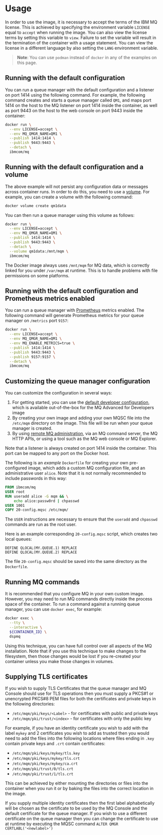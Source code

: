 # Usage

In order to use the image, it is necessary to accept the terms of the IBM MQ license.  This is achieved by specifying the environment variable `LICENSE` equal to `accept` when running the image.  You can also view the license terms by setting this variable to `view`. Failure to set the variable will result in the termination of the container with a usage statement.  You can view the license in a different language by also setting the `LANG` environment variable.

> **Note**: You can use `podman` instead of `docker` in any of the examples on this page.

## Running with the default configuration
You can run a queue manager with the default configuration and a listener on port 1414 using the following command.  For example, the following command creates and starts a queue manager called `QM1`, and maps port 1414 on the host to the MQ listener on port 1414 inside the container, as well as port 9443 on the host to the web console on port 9443 inside the container:

```sh
docker run \
  --env LICENSE=accept \
  --env MQ_QMGR_NAME=QM1 \
  --publish 1414:1414 \
  --publish 9443:9443 \
  --detach \
  ibmcom/mq
```

## Running with the default configuration and a volume
The above example will not persist any configuration data or messages across container runs.  In order to do this, you need to use a [volume](https://docs.docker.com/storage/volumes/).  For example, you can create a volume with the following command:

```sh
docker volume create qm1data
```

You can then run a queue manager using this volume as follows:

```sh
docker run \
  --env LICENSE=accept \
  --env MQ_QMGR_NAME=QM1 \
  --publish 1414:1414 \
  --publish 9443:9443 \
  --detach \
  --volume qm1data:/mnt/mqm \
  ibmcom/mq
```

The Docker image always uses `/mnt/mqm` for MQ data, which is correctly linked for you under `/var/mqm` at runtime.  This is to handle problems with file permissions on some platforms.

## Running with the default configuration and Prometheus metrics enabled
You can run a queue manager with [Prometheus](https://prometheus.io) metrics enabled.  The following command will generate Prometheus metrics for your queue manager on `/metrics` port `9157`:

```sh
docker run \
  --env LICENSE=accept \
  --env MQ_QMGR_NAME=QM1 \
  --env MQ_ENABLE_METRICS=true \
  --publish 1414:1414 \
  --publish 9443:9443 \
  --publish 9157:9157 \
  --detach \
  ibmcom/mq
```

## Customizing the queue manager configuration

You can customize the configuration in several ways:

1. For getting started, you can use the [default developer configuration](developer-config.md), which is available out-of-the-box for the MQ Advanced for Developers image
2. By creating your own image and adding your own MQSC file into the `/etc/mqm` directory on the image.  This file will be run when your queue manager is created.
3. By using [remote MQ administration](https://www.ibm.com/support/knowledgecenter/SSFKSJ_9.1.0/com.ibm.mq.adm.doc/q021090_.htm), via an MQ command server, the MQ HTTP APIs, or using a tool such as the MQ web console or MQ Explorer.

Note that a listener is always created on port 1414 inside the container.  This port can be mapped to any port on the Docker host.

The following is an *example* `Dockerfile` for creating your own pre-configured image, which adds a custom MQ configuration file, and an administrative user `alice`.  Note that it is not normally recommended to include passwords in this way:

```dockerfile
FROM ibmcom/mq
USER root
RUN useradd alice -G mqm && \
    echo alice:passw0rd | chpasswd
USER 1001
COPY 20-config.mqsc /etc/mqm/
```

The `USER` instructions are necessary to ensure that the `useradd` and `chpasswd` commands are run as the root user.

Here is an example corresponding `20-config.mqsc` script, which creates two local queues:

```mqsc
DEFINE QLOCAL(MY.QUEUE.1) REPLACE
DEFINE QLOCAL(MY.QUEUE.2) REPLACE
```

The file `20-config.mqsc` should be saved into the same directory as the `Dockerfile`.

## Running MQ commands
It is recommended that you configure MQ in your own custom image.  However, you may need to run MQ commands directly inside the process space of the container.  To run a command against a running queue manager, you can use `docker exec`, for example:

```sh
docker exec \
  --tty \
  --interactive \
  ${CONTAINER_ID} \
  dspmq
```

Using this technique, you can have full control over all aspects of the MQ installation.  Note that if you use this technique to make changes to the filesystem, then those changes would be lost if you re-created your container unless you make those changes in volumes.

## Supplying TLS certificates

If you wish to supply TLS Certificates that the queue manager and MQ Console should use for TLS operations then you must supply a PKCS#1 or unencrypted PKCS#8 PEM files for both the certificates and private keys in the following directories:

 * `/etc/mqm/pki/keys/<Label>` - for certificates with public and private keys
 * `/etc/mqm/pki/trust/<index>` - for certificates with only the public key

For example, if you have an identity certificate you wish to add with the label `mykey` and 2 certificates you wish to add as trusted then you would need to add the files into the following locations where files ending in `.key` contain private keys and `.crt` contain certificates:

 - `/etc/mqm/pki/keys/mykey/tls.key`
 - `/etc/mqm/pki/keys/mykey/tls.crt`
 - `/etc/mqm/pki/keys/mykey/ca.crt`
 - `/etc/mqm/pki/trust/0/tls.crt`
 - `/etc/mqm/pki/trust/1/tls.crt`

This can be achieved by either mounting the directories or files into the container when you run it or by baking the files into the correct location in the image. 

If you supply multiple identity certificates then the first label alphabetically will be chosen as the certificate to be used by the MQ Console and the default certificate for the queue manager. If you wish to use a different certificate on the queue manager then you can change the certificate to use at runtime by executing the MQSC command `ALTER QMGR CERTLABL('<newlabel>')`
